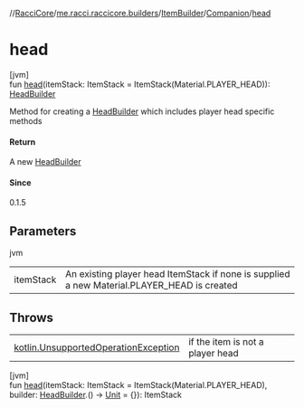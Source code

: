 //[RacciCore](../../../../index.md)/[me.racci.raccicore.builders](../../index.md)/[ItemBuilder](../index.md)/[Companion](index.md)/[head](head.md)

# head

[jvm]\
fun [head](head.md)(itemStack: ItemStack = ItemStack(Material.PLAYER_HEAD)): [HeadBuilder](../../-head-builder/index.md)

Method for creating a [HeadBuilder](../../-head-builder/index.md) which includes player head specific methods

#### Return

A new [HeadBuilder](../../-head-builder/index.md)

#### Since

0.1.5

## Parameters

jvm

| | |
|---|---|
| itemStack | An existing player head ItemStack if none is supplied a new Material.PLAYER_HEAD is created |

## Throws

| | |
|---|---|
| [kotlin.UnsupportedOperationException](https://kotlinlang.org/api/latest/jvm/stdlib/kotlin/-unsupported-operation-exception/index.html) | if the item is not a player head |

[jvm]\
fun [head](head.md)(itemStack: ItemStack = ItemStack(Material.PLAYER_HEAD), builder: [HeadBuilder](../../-head-builder/index.md).() -&gt; [Unit](https://kotlinlang.org/api/latest/jvm/stdlib/kotlin/-unit/index.html) = {}): ItemStack

